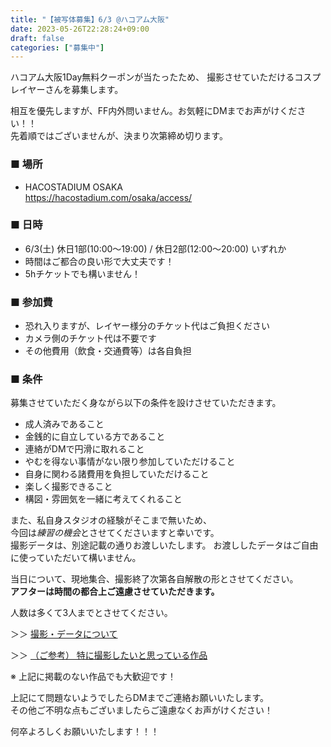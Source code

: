```yaml
---
title: "【被写体募集】6/3 @ハコアム大阪"
date: 2023-05-26T22:28:24+09:00
draft: false
categories: ["募集中"]
---
```


ハコアム大阪1Day無料クーポンが当たったため、
撮影させていただけるコスプレイヤーさんを募集します。

相互を優先しますが、FF内外問いません。お気軽にDMまでお声がけください！！  
先着順ではございませんが、決まり次第締め切ります。


### ■ 場所

* HACOSTADIUM OSAKA  
https://hacostadium.com/osaka/access/

### ■ 日時

* 6/3(土) 休日1部(10:00～19:00) / 休日2部(12:00～20:00) いずれか
 * 時間はご都合の良い形で大丈夫です！
 * 5hチケットでも構いません！

### ■ 参加費

* 恐れ入りますが、レイヤー様分のチケット代はご負担ください
 * カメラ側のチケット代は不要です 
* その他費用（飲食・交通費等）は各自負担

### ■ 条件

募集させていただく身ながら以下の条件を設けさせていただきます。

* 成人済みであること
* 金銭的に自立している方であること
* 連絡がDMで円滑に取れること
* やむを得ない事情がない限り参加していただけること
* 自身に関わる諸費用を負担していただけること
* 楽しく撮影できること
* 構図・雰囲気を一緒に考えてくれること

また、私自身スタジオの経験がそこまで無いため、  
今回は*練習の機会*とさせてくださいますと幸いです。   
撮影データは、別途記載の通りお渡しいたします。
お渡ししたデータはご自由に使っていただいて構いません。

当日について、現地集合、撮影終了次第各自解散の形とさせてください。  
**アフターは時間の都合上ご遠慮させていただきます。**

人数は多くて3人までとさせてください。

＞＞ [撮影・データについて](/policy/)

＞＞ [（ご参考） 特に撮影したいと思っている作品](/favlist/)

※ 上記に掲載のない作品でも大歓迎です！

上記にて問題ないようでしたらDMまでご連絡お願いいたします。  
その他ご不明な点もございましたらご遠慮なくお声がけください！

何卒よろしくお願いいたします！！！